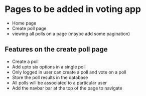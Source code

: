 # Pages to be added in voting app

- Home page
- Create poll page
- viewing all polls on a page (maybe add some pagination)

## Features on the create poll page

- Create a poll
- Add upto six options in a single poll
- Only logged in user can create a poll and vote on a poll
- Store the poll results in the database
- All polls will be associated to a particular user
- Add the navbar bar at the top of the page to navigate
